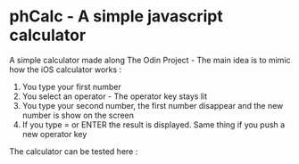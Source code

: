 # phCalc - A simple javascript calculator #

A simple calculator made along The Odin Project - The main idea is to mimic how the iOS calculator works : 
1. You type your first number
2. You select an operator - The operator key stays lit
3. You type your second number, the first number disappear and the new number is show on the screen
4. If you type = or ENTER the result is displayed. Same thing if you push a new operator key

The calculator can be tested here : <link>
